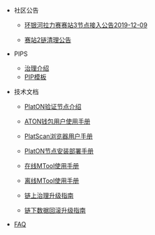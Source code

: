 - 社区公告

	- [环银河拉力赛赛站3节点接入公告2019-12-09](/zh-cn/galaxyRally/announcement/环银河拉力赛赛站3节点接入公告2019-12-09.md)

	- [赛站2链清理公告](/zh-cn/galaxyRally/announcement/赛站2链清理公告.md)
- PIPS

  - [治理介绍](/zh-cn/galaxyRally/PIPs/PIP-1.md)
  - [PIP模板](/zh-cn/galaxyRally/templates/Upgrade-template.md)
- 技术文档

	- [PlatON验证节点介绍](/zh-cn/galaxyRally/technologies/PlatON验证节点介绍.md)

	- [ATON钱包用户使用手册](/zh-cn/galaxyRally/technologies/ATON钱包用户使用手册.md)

	- [PlatScan浏览器用户手册](/zh-cn/galaxyRally/technologies/PlatScan浏览器用户手册.md)

	- [PlatON节点安装部署手册](/zh-cn/galaxyRally/technologies/PlatON节点安装部署手册.md)

	- [在线MTool使用手册](/zh-cn/galaxyRally/technologies/在线MTool使用手册.md)

	- [离线MTool使用手册](/zh-cn/galaxyRally/technologies/离线MTool使用手册.md)

	- [链上治理升级指南](/zh-cn/galaxyRally/technologies/链上治理升级指南.md)

	- [链下数据回滚升级指南](/zh-cn/galaxyRally/technologies/链下数据回滚升级指南.md)

- [FAQ](/zh-cn/galaxyRally/FAQ.md)

